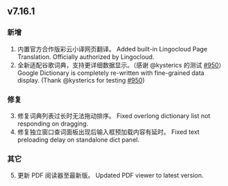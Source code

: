 ## v7.16.1

### 新增

1. 内置官方合作版彩云小译网页翻译。
   Added built-in Lingocloud Page Translation. Officially authorized by Lingocloud.
2. 全新适配谷歌词典，支持更详细数据显示。（感谢 @kysterics 的测试 [#950](https://github.com/crimx/ext-saladict/issues/950)）
   Google Dictionary is completely re-written with fine-grained data display. (Thank @kysterics for testing [#950](https://github.com/crimx/ext-saladict/issues/950))

### 修复

3. 修复词典列表过长时无法拖动排序。
   Fixed overlong dictionary list not responding on dragging.
4. 修复独立窗口查词面板出现后输入框预加载内容有延时。
   Fixed text preloading delay on standalone dict panel.

### 其它

5. 更新 PDF 阅读器至最新版。
   Updated PDF viewer to latest version.
